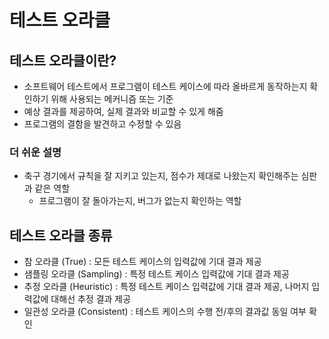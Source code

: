 # 테스트 오라클

## 테스트 오라클이란?

- 소프트웨어 테스트에서 프로그램이 테스트 케이스에 따라 올바르게 동작하는지 확인하기 위해 사용되는 메커니즘 또는 기준
- 예상 결과를 제공하여, 실제 결과와 비교할 수 있게 해줌
- 프로그램의 결함을 발견하고 수정할 수 있음

### 더 쉬운 설명

- 축구 경기에서 규칙을 잘 지키고 있는지, 점수가 제대로 나왔는지 확인해주는 심판과 같은 역할
    - 프로그램이 잘 돌아가는지, 버그가 없는지 확인하는 역할

## 테스트 오라클 종류

- 참 오라클 (True) : 모든 테스트 케이스의 입력값에 기대 결과 제공
- 샘플링 오라클 (Sampling) : 특정 테스트 케이스 입력값에 기대 결과 제공
- 추정 오라클 (Heuristic) : 특정 테스트 케이스 입력값에 기대 결과 제공, 나머지 입력값에 대해선 추정 결과 제공
- 일관성 오라클 (Consistent) : 테스트 케이스의 수행 전/후의 결과값 동일 여부 확인